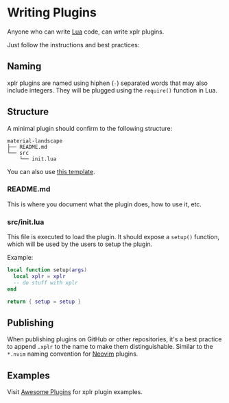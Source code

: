 Writing Plugins
===============

Anyone who can write [Lua](https://www.lua.org) code, can write xplr plugins.

Just follow the instructions and best practices:


Naming
------

xplr plugins are named using hiphen (`-`) separated words that may also include
integers. They will be plugged using the `require()` function in Lua.


Structure
---------

A minimal plugin should confirm to the following structure:

```
material-landscape
├── README.md
└── src
    └── init.lua
```

You can also use
[this template](https://github.com/sayanarijit/plugin-template1.xplr).


### README.md

This is where you document what the plugin does, how to use it, etc.

### src/init.lua

This file is executed to load the plugin. It should expose a `setup()`
function, which will be used by the users to setup the plugin.

Example:

```lua
local function setup(args)
  local xplr = xplr
  -- do stuff with xplr
end

return { setup = setup }
```

Publishing
----------

When publishing plugins on GitHub or other repositories, it's a best practice
to append `.xplr` to the name to make them distinguishable. Similar to the
`*.nvim` naming convention for [Neovim](https://neovim.io) plugins.


Examples
--------

Visit [Awesome Plugins](awesome-plugins.md) for xplr plugin examples.
